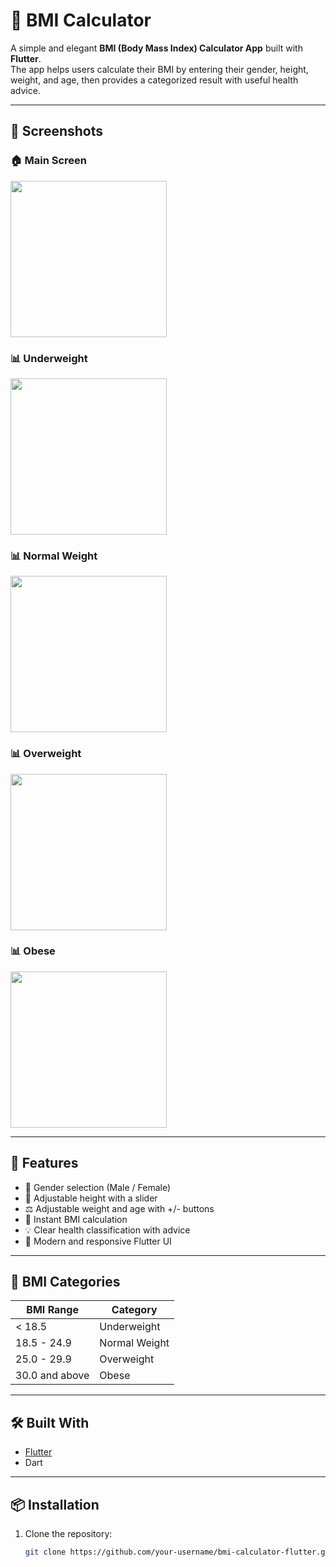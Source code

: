 # 🧮 BMI Calculator

A simple and elegant **BMI (Body Mass Index) Calculator App** built with **Flutter**.  
The app helps users calculate their BMI by entering their gender, height, weight, and age, then provides a categorized result with useful health advice.

---

## 📱 Screenshots

### 🏠 Main Screen
<img src="screens_screenshots_readme/main_screen.png" width="250"/>

### 📊 Underweight
<img src="screens_screenshots_readme/normal_weight.png" width="250"/>

### 📊 Normal Weight
<img src="screens_screenshots_readme\normal_weight.png" width="250"/>

### 📊 Overweight
<img src="screens_screenshots_readme\over_weight.png" width="250"/>

### 📊 Obese
<img src="screens_screenshots_readme\obese_weight.png" width="250"/>

---

## 🚀 Features

- 🚻 Gender selection (Male / Female)  
- 📏 Adjustable height with a slider  
- ⚖️ Adjustable weight and age with +/- buttons  
- 🔢 Instant BMI calculation  
- 💡 Clear health classification with advice  
- 🎨 Modern and responsive Flutter UI  

---

## 📐 BMI Categories

| BMI Range        | Category       |
|------------------|----------------|
| < 18.5           | Underweight    |
| 18.5 - 24.9      | Normal Weight  |
| 25.0 - 29.9      | Overweight     |
| 30.0 and above   | Obese          |

---

## 🛠️ Built With

- [Flutter](https://flutter.dev/)  
- Dart  

---

## 📦 Installation

1. Clone the repository:

   ```bash
   git clone https://github.com/your-username/bmi-calculator-flutter.git
